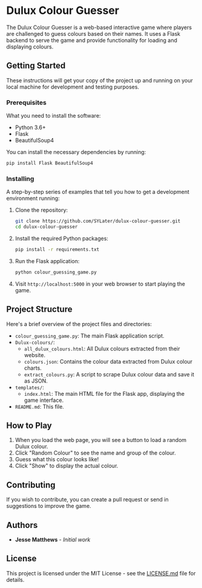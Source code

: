 # Dulux Colour Guesser

The Dulux Colour Guesser is a web-based interactive game where players are challenged to guess colours based on their names. It uses a Flask backend to serve the game and provide functionality for loading and displaying colours.

## Getting Started

These instructions will get your copy of the project up and running on your local machine for development and testing purposes.

### Prerequisites

What you need to install the software:

- Python 3.6+
- Flask
- BeautifulSoup4

You can install the necessary dependencies by running:

```bash
pip install Flask BeautifulSoup4
```

### Installing

A step-by-step series of examples that tell you how to get a development environment running:

1. Clone the repository:
   ```bash
   git clone https://github.com/SYLater/dulux-colour-guesser.git
   cd dulux-colour-guesser
   ```

2. Install the required Python packages:
   ```bash
   pip install -r requirements.txt
   ```

3. Run the Flask application:
   ```bash
   python colour_guessing_game.py
   ```

4. Visit `http://localhost:5000` in your web browser to start playing the game.

## Project Structure

Here's a brief overview of the project files and directories:

- `colour_guessing_game.py`: The main Flask application script.
- `Dulux-colours/`:
  - `all_dulux_colours.html`: All Dulux colours extracted from their website.
  - `colours.json`: Contains the colour data extracted from Dulux colour charts.
  - `extract_colours.py`: A script to scrape Dulux colour data and save it as JSON.
- `templates/`:
  - `index.html`: The main HTML file for the Flask app, displaying the game interface.
- `README.md`: This file.

## How to Play

1. When you load the web page, you will see a button to load a random Dulux colour.
2. Click "Random Colour" to see the name and group of the colour.
3. Guess what this colour looks like!
4. Click "Show" to display the actual colour.

## Contributing

If you wish to contribute, you can create a pull request or send in suggestions to improve the game.

## Authors

- **Jesse Matthews** - _Initial work_

## License

This project is licensed under the MIT License - see the [LICENSE.md](LICENSE.md) file for details.
